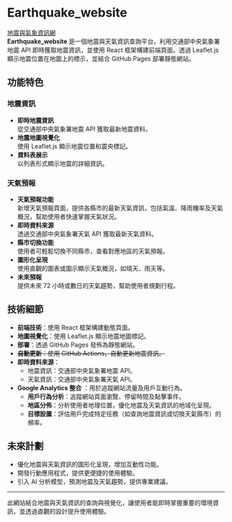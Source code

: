 # Earthquake_website

[地震與氣象資訊網](https://dyc-dd.github.io/Earthquake_website/)  
**Earthquake_website** 是一個地震與天氣資訊查詢平台，利用交通部中央氣象署地震 API 即時獲取地震資訊，並使用 React 框架構建前端頁面。透過 Leaflet.js 顯示地震位置在地圖上的標示，並結合 GitHub Pages 部署靜態網站。

## 功能特色

### 地震資訊

- **即時地震資訊**  
  從交通部中央氣象署地震 API 獲取最新地震資料。
- **地震地圖視覺化**  
  使用 Leaflet.js 顯示地震位置和震央標記。
- **資料表展示**  
  以列表形式顯示地震的詳細資訊。

### 天氣預報

- **天氣預報功能**  
  新增天氣預報頁面，提供各縣市的最新天氣資訊，包括氣溫、降雨機率及天氣概況，幫助使用者快速掌握天氣狀況。
- **即時資料來源**  
  透過交通部中央氣象署天氣 API 獲取最新天氣資料。
- **縣市切換功能**  
  使用者可輕鬆切換不同縣市，查看對應地區的天氣預報。
- **圖形化呈現**  
  使用直觀的圖表或圖示顯示天氣概況，如晴天、雨天等。
- **未來預報**  
  提供未來 72 小時或數日的天氣趨勢，幫助使用者規劃行程。

## 技術細節

- **前端技術**：使用 React 框架構建動態頁面。
- **地圖視覺化**：使用 Leaflet.js 顯示地震地圖標記。
- **部署**：透過 GitHub Pages 發佈為靜態網站。
- ~~**自動更新**：使用 GitHub Actions，自動更新地震資訊。~~
- **即時資料來源**：
  - 地震資訊：交通部中央氣象署地震 API。
  - 天氣資訊：交通部中央氣象署天氣 API。
- **Google Analytics 整合** ：用於追蹤網站流量及用戶互動行為。
  - **用戶行為分析**：追蹤網站頁面瀏覽、停留時間及點擊事件。
  - **地區分佈**：分析使用者地理位置，優化地震及天氣資訊的地域化呈現。
  - **目標設置**：評估用戶完成特定任務（如查詢地震資訊或切換天氣縣市）的頻率。

## 未來計劃

- 優化地震與天氣資訊的圖形化呈現，增加互動性功能。
- 開發行動應用程式，提供更便捷的使用體驗。
- 引入 AI 分析模型，預測地震及天氣趨勢，提供專業建議。

---

此網站結合地震與天氣資訊的查詢與視覺化，讓使用者能即時掌握重要的環境資訊，並透過直觀的設計提升使用體驗。
